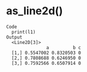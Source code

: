 # as_line2d()

    Code
      print(l1)
    Output
      <Line2D[3]>
                   a         b c
      [1,] 0.5547002 0.8320503 0
      [2,] 0.7808688 0.6246950 0
      [3,] 0.7592566 0.6507914 0

